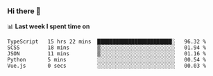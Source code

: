### Hi there 👋

<!--
**DBvc/DBvc** is a ✨ _special_ ✨ repository because its `README.md` (this file) appears on your GitHub profile.

Here are some ideas to get you started:

- 🔭 I’m currently working on ...
- 🌱 I’m currently learning ...
- 👯 I’m looking to collaborate on ...
- 🤔 I’m looking for help with ...
- 💬 Ask me about ...
- 📫 How to reach me: ...
- 😄 Pronouns: ...
- ⚡ Fun fact: ...
-->

📊 **Last week I spent time on**
<!--START_SECTION:waka-->

```text
TypeScript   15 hrs 22 mins  ████████████████████████░   96.32 %
SCSS         18 mins         ▒░░░░░░░░░░░░░░░░░░░░░░░░   01.94 %
JSON         11 mins         ▒░░░░░░░░░░░░░░░░░░░░░░░░   01.16 %
Python       5 mins          ░░░░░░░░░░░░░░░░░░░░░░░░░   00.54 %
Vue.js       0 secs          ░░░░░░░░░░░░░░░░░░░░░░░░░   00.03 %
```

<!--END_SECTION:waka-->
